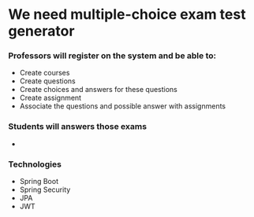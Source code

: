 # We need multiple-choice exam test generator

### Professors will register on the system and be able to:
* Create courses
* Create questions
* Create choices and answers for these questions
* Create assignment
* Associate the questions and possible answer with assignments

### Students will answers those exams
*   

### Technologies
* Spring Boot
* Spring Security
* JPA
* JWT
